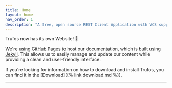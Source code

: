 ```yaml
---
title: Home
layout: home
nav_order: 1
description: "A free, open source REST Client Application with VCS support."
---
```


Trufos now has its own Website! 🎉

We're using [GitHub Pages] to host our documentation, which is built using [Jekyll]. This allows us
to easily manage and update our content while providing a clean and user-friendly interface.

If you're looking for information on how to download and install Trufos, you can find it in the
[Download]({% link download.md %}).

---

[GitHub Pages]: https://pages.github.com/

[Jekyll]: https://jekyllrb.com/